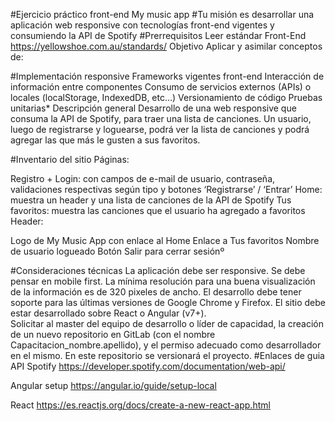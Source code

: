 #Ejercicio práctico front-end My music app
#Tu misión es desarrollar una aplicación web responsive con tecnologías front-end vigentes y consumiendo la API de Spotify
#Prerrequisitos
Leer estándar Front-End 
https://yellowshoe.com.au/standards/
Objetivo
Aplicar y asimilar conceptos de:

#Implementación responsive
Frameworks vigentes front-end
Interacción de información entre componentes
Consumo de servicios externos (APIs) o locales (localStorage, IndexedDB, etc...)
Versionamiento de código
Pruebas unitarias*
Descripción general
Desarrollo de una web responsive que consuma la API de Spotify, para traer una lista de canciones. Un usuario, luego de registrarse y loguearse, podrá ver la lista de canciones y podrá agregar las que más le gusten a sus favoritos.

#Inventario del sitio
Páginas:

Registro + Login: con campos de e-mail de usuario, contraseña, validaciones respectivas según tipo y botones ‘Registrarse’ / ‘Entrar’
Home: muestra un header y una lista de canciones de la API de Spotify
Tus favoritos: muestra las canciones que el usuario ha agregado a favoritos
Header:

Logo de My Music App con enlace al Home
Enlace a Tus favoritos
Nombre de usuario logueado 
Botón Salir para cerrar sesiónº

#Consideraciones técnicas
La aplicación debe ser responsive. Se debe pensar en mobile first.
La mínima resolución para una buena visualización de la información es de 320 pixeles de ancho.
El desarrollo debe tener soporte para las últimas versiones de Google Chrome y Firefox.
El sitio debe estar desarrollado sobre React o Angular (v7+).  
Solicitar al master del equipo de desarrollo o líder de capacidad, la creación de un nuevo repositorio en GitLab (con el nombre Capacitacion_nombre.apellido), y el permiso adecuado como desarrollador en el mismo. En este repositorio se versionará el proyecto. 
#Enlaces de guia
API Spotify
https://developer.spotify.com/documentation/web-api/

Angular setup
https://angular.io/guide/setup-local

React 
https://es.reactjs.org/docs/create-a-new-react-app.html

